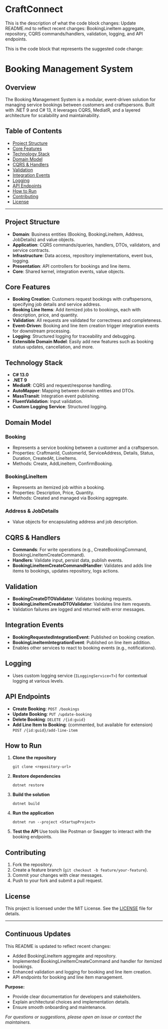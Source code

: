# CraftConnect

This is the description of what the code block changes:
Update README.md to reflect recent changes: BookingLineItem aggregate, repository, CQRS commands/handlers, validation, logging, and API endpoints.

This is the code block that represents the suggested code change:

# Booking Management System

## Overview

The Booking Management System is a modular, event-driven solution for managing service bookings between customers and craftspersons. Built with .NET 9 and C# 13, it leverages CQRS, MediatR, and a layered architecture for scalability and maintainability.

## Table of Contents
- [Project Structure](#project-structure)
- [Core Features](#core-features)
- [Technology Stack](#technology-stack)
- [Domain Model](#domain-model)
- [CQRS & Handlers](#cqrs--handlers)
- [Validation](#validation)
- [Integration Events](#integration-events)
- [Logging](#logging)
- [API Endpoints](#api-endpoints)
- [How to Run](#how-to-run)
- [Contributing](#contributing)
- [License](#license)

---

## Project Structure

- **Domain**: Business entities (Booking, BookingLineItem, Address, JobDetails) and value objects.
- **Application**: CQRS commands/queries, handlers, DTOs, validators, and service contracts.
- **Infrastructure**: Data access, repository implementations, event bus, logging.
- **Presentation**: API controllers for bookings and line items.
- **Core**: Shared kernel, integration events, value objects.

## Core Features

- **Booking Creation**: Customers request bookings with craftspersons, specifying job details and service address.
- **Booking Line Items**: Add itemized jobs to bookings, each with description, price, and quantity.
- **Validation**: All requests are validated for correctness and completeness.
- **Event-Driven**: Booking and line item creation trigger integration events for downstream processing.
- **Logging**: Structured logging for traceability and debugging.
- **Extensible Domain Model**: Easily add new features such as booking status updates, cancellation, and more.

## Technology Stack

- **C# 13.0**
- **.NET 9**
- **MediatR**: CQRS and request/response handling.
- **AutoMapper**: Mapping between domain entities and DTOs.
- **MassTransit**: Integration event publishing.
- **FluentValidation**: Input validation.
- **Custom Logging Service**: Structured logging.

## Domain Model

### Booking
- Represents a service booking between a customer and a craftsperson.
- Properties: CraftmanId, CustomerId, ServiceAddress, Details, Status, Duration, CreatedAt, LineItems.
- Methods: Create, AddLineItem, ConfirmBooking.

### BookingLineItem
- Represents an itemized job within a booking.
- Properties: Description, Price, Quantity.
- Methods: Created and managed via Booking aggregate.

### Address & JobDetails
- Value objects for encapsulating address and job description.

## CQRS & Handlers

- **Commands**: For write operations (e.g., CreateBookingCommand, BookingLineItemCreateCommand).
- **Handlers**: Validate input, persist data, publish events.
- **BookingLineItemCreateCommandHandler**: Validates and adds line items to bookings, updates repository, logs actions.

## Validation

- **BookingCreateDTOValidator**: Validates booking requests.
- **BookingLineItemCreateDTOValidator**: Validates line item requests.
- Validation failures are logged and returned with error messages.

## Integration Events

- **BookingRequestedIntegrationEvent**: Published on booking creation.
- **BookingLineItemIntegrationEvent**: Published on line item addition.
- Enables other services to react to booking events (e.g., notifications).

## Logging

- Uses custom logging service (`ILoggingService<T>`) for contextual logging at various levels.

## API Endpoints

- **Create Booking**: `POST /bookings`
- **Update Booking**: `PUT /update-booking`
- **Delete Booking**: `DELETE /{id:guid}`
- **Add Line Item to Booking**: (commented, but available for extension) `POST /{id:guid}/add-line-item`

## How to Run

1. **Clone the repository**
   ```
   git clone <repository-url>
   ```
2. **Restore dependencies**
   ```
   dotnet restore
   ```
3. **Build the solution**
   ```
   dotnet build
   ```
4. **Run the application**
   ```
   dotnet run --project <StartupProject>
   ```
5. **Test the API**
   Use tools like Postman or Swagger to interact with the booking endpoints.

## Contributing

1. Fork the repository.
2. Create a feature branch (`git checkout -b feature/your-feature`).
3. Commit your changes with clear messages.
4. Push to your fork and submit a pull request.

## License

This project is licensed under the MIT License. See the [LICENSE](LICENSE) file for details.

---

## Continuous Updates

This README is updated to reflect recent changes:
- Added BookingLineItem aggregate and repository.
- Implemented BookingLineItemCreateCommand and handler for itemized bookings.
- Enhanced validation and logging for booking and line item creation.
- API endpoints for booking and line item management.

**Purpose:**
- Provide clear documentation for developers and stakeholders.
- Explain architectural choices and implementation details.
- Ensure smooth onboarding and maintenance.

*For questions or suggestions, please open an issue or contact the maintainers.*